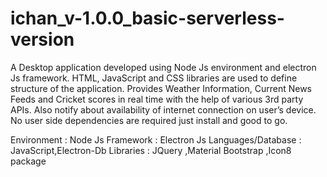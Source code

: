 # ichan_v-1.0.0_basic-serverless-version

A Desktop application developed using Node Js environment and electron Js framework. HTML, JavaScript and CSS libraries are used to define structure of the application. 
Provides Weather Information, Current News Feeds and Cricket scores in real time with the help of various 3rd party APIs. Also notify about availability of internet connection on user’s device. 
No user side dependencies are required just install and good to go.


Environment        :	   Node Js
Framework          :       Electron Js
Languages/Database :	   JavaScript,Electron-Db
Libraries	   :	   JQuery ,Material Bootstrap ,Icon8 package

